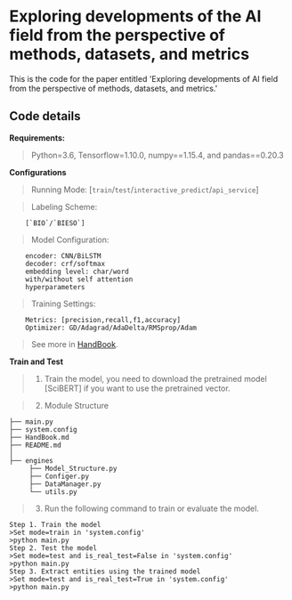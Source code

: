 # Exploring developments of the AI field from the perspective of methods, datasets, and metrics
This is the code for the paper entitled 'Exploring developments of AI field from the perspective of methods, datasets, and metrics.'

## Code details

**Requirements:**  
>Python=3.6, Tensorflow=1.10.0, numpy==1.15.4, and pandas==0.20.3

**Configurations** 
>Running Mode: [`train`/`test`/`interactive_predict`/`api_service`]

>Labeling Scheme: 
```
    [`BIO`/`BIESO`]
```
>Model Configuration:
``` 
    encoder: CNN/BiLSTM
    decoder: crf/softmax
    embedding level: char/word
    with/without self attention
    hyperparameters
```
>Training Settings: 
```
    Metrics: [precision,recall,f1,accuracy]
    Optimizer: GD/Adagrad/AdaDelta/RMSprop/Adam
```
    
>See more in [HandBook](HandBook.md).

**Train and Test**  
>1. Train the model, you need to download the pretrained model [SciBERT] if you want to use the pretrained vector.

>2. Module Structure
```shell
├── main.py
├── system.config
├── HandBook.md
├── README.md
│
├── engines
     ├── Model_Structure.py
     ├── Configer.py
     ├── DataManager.py
     └── utils.py
```
>3. Run the following command to train or evaluate the model.

```shell
Step 1. Train the model
>Set mode=train in 'system.config'
>python main.py
Step 2. Test the model
>Set mode=test and is_real_test=False in 'system.config'
>python main.py
Step 3. Extract entities using the trained model
>Set mode=test and is_real_test=True in 'system.config'
>python main.py
